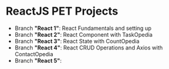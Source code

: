 # ReactJS PET Projects 
- Branch **"React 1"**: React Fundamentals and setting up
- Branch **"React 2"**: React Component with TaskOpedia
- Branch **"React 3"**: React State with CountOpedia
- Branch **"React 4"**: React CRUD Operations and Axios with ContactOpedia
- Branch **"React 5"**:
